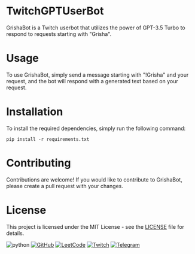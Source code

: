 # TwitchGPTUserBot
GrishaBot is a Twitch userbot that utilizes the power of GPT-3.5 Turbo to respond to requests starting with "Grisha".

# Usage
To use GrishaBot, simply send a message starting with "!Grisha" and your request, and the bot will respond with a generated text based on your request.

# Installation
To install the required dependencies, simply run the following command:
```
pip install -r requirements.txt
```
# Contributing
Contributions are welcome! If you would like to contribute to GrishaBot, please create a pull request with your changes.

# License
This project is licensed under the MIT License - see the [LICENSE](https://github.com/git/git-scm.com/blob/main/MIT-LICENSE.txt) file for details.

![python](https://img.shields.io/badge/python-%3E%3D3.6-blue.svg)
[![GitHub](https://img.shields.io/badge/GitHub-<MESSAGE>-<COLOR>.svg)](https://github.com/<USERNAME>/<REPO>)
[![LeetCode](https://img.shields.io/badge/LeetCode-%23F89F1B.svg?&style=for-the-badge&logo=LeetCode&logoColor=white)](https://leetcode.com/hardsuit/)
[![Twitch](https://img.shields.io/badge/Twitch-%239146FF.svg?&style=for-the-badge&logo=Twitch&logoColor=white)](https://www.twitch.tv/psychokaro)
[![Telegram](https://img.shields.io/badge/Telegram-%232CA5E0.svg?&style=for-the-badge&logo=Telegram&logoColor=white)](https://t.me/aaaaaaaaaoaao)



